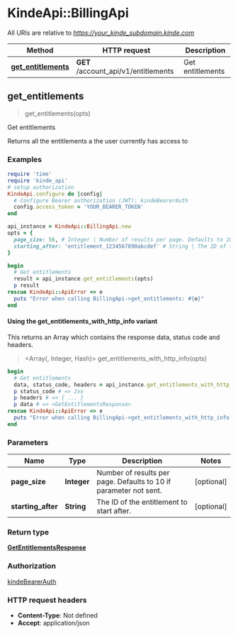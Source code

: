 # KindeApi::BillingApi

All URIs are relative to *https://your_kinde_subdomain.kinde.com*

| Method | HTTP request | Description |
| ------ | ------------ | ----------- |
| [**get_entitlements**](BillingApi.md#get_entitlements) | **GET** /account_api/v1/entitlements | Get entitlements |


## get_entitlements

> <GetEntitlementsResponse> get_entitlements(opts)

Get entitlements

Returns all the entitlements a the user currently has access to 

### Examples

```ruby
require 'time'
require 'kinde_api'
# setup authorization
KindeApi.configure do |config|
  # Configure Bearer authorization (JWT): kindeBearerAuth
  config.access_token = 'YOUR_BEARER_TOKEN'
end

api_instance = KindeApi::BillingApi.new
opts = {
  page_size: 56, # Integer | Number of results per page. Defaults to 10 if parameter not sent.
  starting_after: 'entitlement_1234567890abcdef' # String | The ID of the entitlement to start after.
}

begin
  # Get entitlements
  result = api_instance.get_entitlements(opts)
  p result
rescue KindeApi::ApiError => e
  puts "Error when calling BillingApi->get_entitlements: #{e}"
end
```

#### Using the get_entitlements_with_http_info variant

This returns an Array which contains the response data, status code and headers.

> <Array(<GetEntitlementsResponse>, Integer, Hash)> get_entitlements_with_http_info(opts)

```ruby
begin
  # Get entitlements
  data, status_code, headers = api_instance.get_entitlements_with_http_info(opts)
  p status_code # => 2xx
  p headers # => { ... }
  p data # => <GetEntitlementsResponse>
rescue KindeApi::ApiError => e
  puts "Error when calling BillingApi->get_entitlements_with_http_info: #{e}"
end
```

### Parameters

| Name | Type | Description | Notes |
| ---- | ---- | ----------- | ----- |
| **page_size** | **Integer** | Number of results per page. Defaults to 10 if parameter not sent. | [optional] |
| **starting_after** | **String** | The ID of the entitlement to start after. | [optional] |

### Return type

[**GetEntitlementsResponse**](GetEntitlementsResponse.md)

### Authorization

[kindeBearerAuth](../README.md#kindeBearerAuth)

### HTTP request headers

- **Content-Type**: Not defined
- **Accept**: application/json

